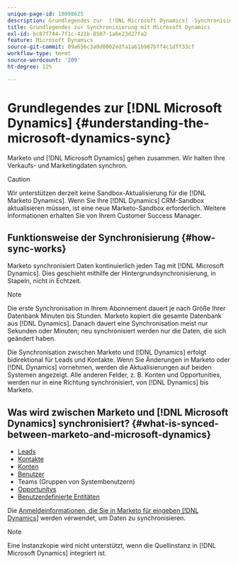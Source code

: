 ```yaml
---
unique-page-id: 10098625
description: Grundlegendes zur  [!DNL Microsoft Dynamics] -Synchronisierung - Marketo-Dokumente - Produktdokumentation
title: Grundlegendes zur Synchronisierung mit Microsoft Dynamics
exl-id: bc87f744-7f1c-421b-8507-1a6e23d27fa2
feature: Microsoft Dynamics
source-git-commit: 09a656c3a0d0002edfa1a61b987bff4c1dff33cf
workflow-type: tm+mt
source-wordcount: '209'
ht-degree: 12%

---
```


# Grundlegendes zur [!DNL Microsoft Dynamics] {#understanding-the-microsoft-dynamics-sync}

Marketo und [!DNL Microsoft Dynamics] gehen zusammen. Wir halten Ihre Verkaufs- und Marketingdaten synchron.

>[!CAUTION]
>
>Wir unterstützen derzeit keine Sandbox-Aktualisierung für die [!DNL Marketo Dynamics]. Wenn Sie Ihre [!DNL Dynamics] CRM-Sandbox aktualisieren müssen, ist eine neue Marketo-Sandbox erforderlich. Weitere Informationen erhalten Sie von Ihrem Customer Success Manager.

## Funktionsweise der Synchronisierung {#how-sync-works}

Marketo synchronisiert Daten kontinuierlich jeden Tag mit [!DNL Microsoft Dynamics]. Dies geschieht mithilfe der Hintergrundsynchronisierung, in Stapeln, nicht in Echtzeit.

>[!NOTE]
>
>Die erste Synchronisation in Ihrem Abonnement dauert je nach Größe Ihrer Datenbank Minuten bis Stunden. Marketo kopiert die gesamte Datenbank aus [!DNL Dynamics]. Danach dauert eine Synchronisation meist nur Sekunden oder Minuten; neu synchronisiert werden nur die Daten, die sich geändert haben.

Die Synchronisation zwischen Marketo und [!DNL Dynamics] erfolgt bidirektional für Leads und Kontakte. Wenn Sie Änderungen in Marketo oder [!DNL Dynamics] vornehmen, werden die Aktualisierungen auf beiden Systemen angezeigt. Alle anderen Felder, z. B. Konten und Opportunities, werden nur in eine Richtung synchronisiert, von [!DNL Dynamics] bis Marketo.

## Was wird zwischen Marketo und [!DNL Microsoft Dynamics] synchronisiert? {#what-is-synced-between-marketo-and-microsoft-dynamics}

* [Leads](/help/marketo/product-docs/crm-sync/microsoft-dynamics-sync/microsoft-dynamics-sync-details/microsoft-dynamics-sync-lead-sync.md)
* [Kontakte](/help/marketo/product-docs/crm-sync/microsoft-dynamics-sync/microsoft-dynamics-sync-details/microsoft-dynamics-sync-contact-sync.md)
* [Konten](/help/marketo/product-docs/crm-sync/microsoft-dynamics-sync/microsoft-dynamics-sync-details/microsoft-dynamics-sync-account-sync.md)
* [Benutzer](/help/marketo/product-docs/crm-sync/microsoft-dynamics-sync/microsoft-dynamics-sync-details/microsoft-dynamics-sync-user-sync.md)
* Teams (Gruppen von Systembenutzern)
* [Opportunitys](/help/marketo/product-docs/crm-sync/microsoft-dynamics-sync/microsoft-dynamics-sync-details/microsoft-dynamics-sync-opportunity-sync.md)
* [Benutzerdefinierte Entitäten](/help/marketo/product-docs/crm-sync/microsoft-dynamics-sync/microsoft-dynamics-sync-details/enable-sync-for-a-custom-entity.md)

Die [Anmeldeinformationen, die Sie in Marketo für eingeben [!DNL Dynamics]](/help/marketo/product-docs/crm-sync/microsoft-dynamics-sync/sync-setup/microsoft-dynamics-365-with-ropc-connection/step-2-of-4-set-up.md) werden verwendet, um Daten zu synchronisieren.

>[!NOTE]
>
>Eine Instanzkopie wird nicht unterstützt, wenn die Quellinstanz in [!DNL Microsoft Dynamics] integriert ist.
